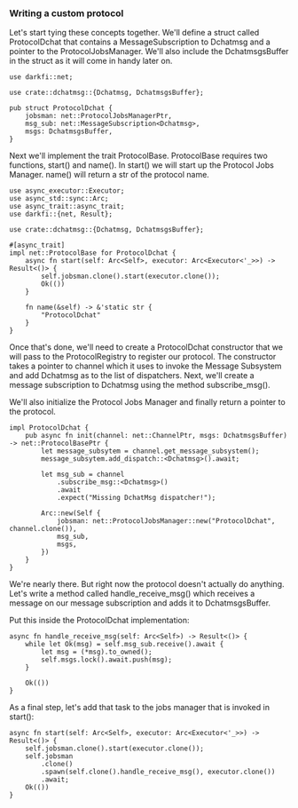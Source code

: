 ### Writing a custom protocol

Let's start tying these concepts together. We'll define a struct called
ProtocolDchat that contains a MessageSubscription to Dchatmsg and a
pointer to the ProtocolJobsManager. We'll also include the DchatmsgsBuffer
in the struct as it will come in handy later on.

```
use darkfi::net;

use crate::dchatmsg::{Dchatmsg, DchatmsgsBuffer};

pub struct ProtocolDchat {
    jobsman: net::ProtocolJobsManagerPtr,
    msg_sub: net::MessageSubscription<Dchatmsg>,
    msgs: DchatmsgsBuffer,
}
```

Next we'll implement the trait ProtocolBase. ProtocolBase requires two
functions, start() and name(). In start() we will start up the Protocol
Jobs Manager. name() will return a str of the protocol name.

```
use async_executor::Executor;
use async_std::sync::Arc;
use async_trait::async_trait;
use darkfi::{net, Result};

use crate::dchatmsg::{Dchatmsg, DchatmsgsBuffer};

#[async_trait]
impl net::ProtocolBase for ProtocolDchat {
    async fn start(self: Arc<Self>, executor: Arc<Executor<'_>>) -> Result<()> {
        self.jobsman.clone().start(executor.clone());
        Ok(())
    }

    fn name(&self) -> &'static str {
        "ProtocolDchat"
    }
}
```

Once that's done, we'll need to create a ProtocolDchat constructor that
we will pass to the ProtocolRegistry to register our protocol. The
constructor takes a pointer to channel which it uses to invoke the
Message Subsystem and add Dchatmsg as to the list of dispatchers. Next,
we'll create a message subscription to Dchatmsg using the method
subscribe_msg().

We'll also initialize the Protocol Jobs Manager and finally return a
pointer to the protocol.

```
impl ProtocolDchat {
    pub async fn init(channel: net::ChannelPtr, msgs: DchatmsgsBuffer) -> net::ProtocolBasePtr {
        let message_subsytem = channel.get_message_subsystem();
        message_subsytem.add_dispatch::<Dchatmsg>().await;

        let msg_sub = channel
            .subscribe_msg::<Dchatmsg>()
            .await
            .expect("Missing DchatMsg dispatcher!");

        Arc::new(Self {
            jobsman: net::ProtocolJobsManager::new("ProtocolDchat", channel.clone()),
            msg_sub,
            msgs,
        })
    }
}
```

We're nearly there. But right now the protocol doesn't actually do
anything. Let's write a method called handle_receive_msg() which receives
a message on our message subscription and adds it to DchatmsgsBuffer.
 
Put this inside the ProtocolDchat implementation:

```
async fn handle_receive_msg(self: Arc<Self>) -> Result<()> {
    while let Ok(msg) = self.msg_sub.receive().await {
        let msg = (*msg).to_owned();
        self.msgs.lock().await.push(msg);
    }

    Ok(())
}
```

As a final step, let's add that task to the jobs manager that is invoked
in start():

```
async fn start(self: Arc<Self>, executor: Arc<Executor<'_>>) -> Result<()> {
    self.jobsman.clone().start(executor.clone());
    self.jobsman
        .clone()
        .spawn(self.clone().handle_receive_msg(), executor.clone())
        .await;
    Ok(())
}
```

